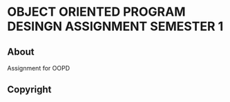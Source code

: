 # OBJECT ORIENTED PROGRAM DESINGN ASSIGNMENT SEMESTER 1

## About
Assignment for OOPD 

## Copyright



